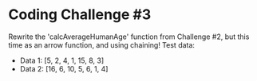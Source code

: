 # Coding Challenge #3

Rewrite the 'calcAverageHumanAge' function from Challenge #2, but this time
as an arrow function, and using chaining!
Test data:

- Data 1: [5, 2, 4, 1, 15, 8, 3]
- Data 2: [16, 6, 10, 5, 6, 1, 4]

